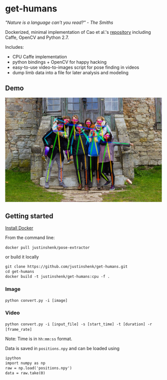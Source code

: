 # get-humans
*"Nature is a language can't you read?" - The Smiths*

Dockerized, minimal implementation of Cao et al.'s [repository](https://github.com/ZheC/Realtime_Multi-Person_Pose_Estimation) including Caffe, OpenCV and Python 2.7.

Includes:
- CPU Caffe implementation
- python bindings + OpenCV for happy hacking
- easy-to-use video-to-images script for pose finding in videos
- dump limb data into a file for later analysis and modeling

## Demo

![demo_0.png](demo_0.png)

## Getting started

[Install Docker](https://www.docker.com/community-edition#/download)

From the command line:

`docker pull justinshenk/pose-extractor`

or build it locally

```
git clone https://github.com/justinshenk/get-humans.git
cd get-humans
docker build -t justinshenk/get-humans:cpu -f .
```

### Image ###

`python convert.py -i [image]`

### Video ###

`python convert.py -i [input_file] -s [start_time] -t [duration] -r [frame_rate]`

Note: Time is in `hh:mm:ss` format.

Data is saved in `positions.npy` and can be loaded using

```
ipython
import numpy as np
raw = np.load('positions.npy')
data = raw.take(0)
```
